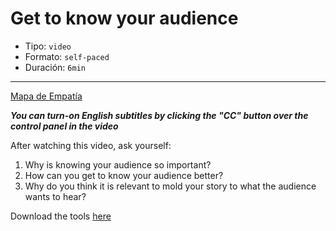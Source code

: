 # Get to know your audience

* Tipo: `video`
* Formato: `self-paced`
* Duración: `6min`

***

[Mapa de Empatía](https://vimeo.com/421310634)

***You can turn-on English subtitles by clicking the "CC" button over the control panel in the video***


After watching this video, ask yourself:
1. Why is knowing your audience so important?
2. How can you get to know your audience better?
3. Why do you think it is relevant to mold your story to what the audience
wants to hear?

Download the tools [here](https://drive.google.com/file/d/1Lnl5bck34JdKgYqre17WPOAYeygyg2Z-/view?usp=sharing)

